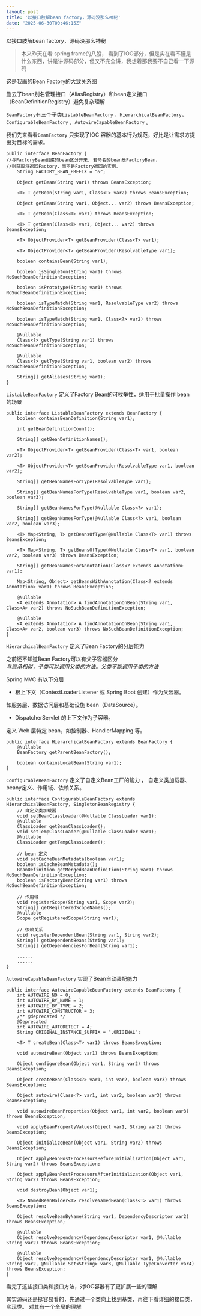 ```yaml
---
layout: post
title: '以接口肢解bean factory，源码没那么神秘'
date: "2025-06-30T00:46:15Z"
---
```

以接口肢解bean factory，源码没那么神秘

> 本来昨天在看 spring frame的八股， 看到了IOC部分，但是实在看不懂是什么东西，讲是讲源码部分，但又不完全讲，我想着那我要不自己看一下源码

这是我画的Bean Factory的大致关系图

删去了bean别名管理接口（AliasRegistry）和bean定义接口（BeanDefinitionRegistry）避免复杂理解

`BeanFactory`有三个子类`ListableBeanFactory` ，`HierarchicalBeanFactory`，`ConfigurableBeanFactory` ，`AutowireCapableBeanFactory` 。

我们先来看看`BeanFactory` 只实现了IOC 容器的基本行为规范，好比是让需求方提出对目标的需求。

    public interface BeanFactory {
    //与FactoryBean创建的bean区分开来, 若命名的bean是FactoryBean，
    //则获取将返回Factory，而不是Factory返回的实例。
        String FACTORY_BEAN_PREFIX = "&";
    
        Object getBean(String var1) throws BeansException;
    
        <T> T getBean(String var1, Class<T> var2) throws BeansException;
    
        Object getBean(String var1, Object... var2) throws BeansException;
    
        <T> T getBean(Class<T> var1) throws BeansException;
    
        <T> T getBean(Class<T> var1, Object... var2) throws BeansException;
    
        <T> ObjectProvider<T> getBeanProvider(Class<T> var1);
    
        <T> ObjectProvider<T> getBeanProvider(ResolvableType var1);
    
        boolean containsBean(String var1);
    
        boolean isSingleton(String var1) throws NoSuchBeanDefinitionException;
    
        boolean isPrototype(String var1) throws NoSuchBeanDefinitionException;
    
        boolean isTypeMatch(String var1, ResolvableType var2) throws NoSuchBeanDefinitionException;
    
        boolean isTypeMatch(String var1, Class<?> var2) throws NoSuchBeanDefinitionException;
    
        @Nullable
        Class<?> getType(String var1) throws NoSuchBeanDefinitionException;
    
        @Nullable
        Class<?> getType(String var1, boolean var2) throws NoSuchBeanDefinitionException;
    
        String[] getAliases(String var1);
    }
    
    

`ListableBeanFactory` 定义了Factory Bean的可枚举性，适用于批量操作 bean 的场景

    public interface ListableBeanFactory extends BeanFactory {
        boolean containsBeanDefinition(String var1);
    
        int getBeanDefinitionCount();
    
        String[] getBeanDefinitionNames();
    
        <T> ObjectProvider<T> getBeanProvider(Class<T> var1, boolean var2);
    
        <T> ObjectProvider<T> getBeanProvider(ResolvableType var1, boolean var2);
    
        String[] getBeanNamesForType(ResolvableType var1);
    
        String[] getBeanNamesForType(ResolvableType var1, boolean var2, boolean var3);
    
        String[] getBeanNamesForType(@Nullable Class<?> var1);
    
        String[] getBeanNamesForType(@Nullable Class<?> var1, boolean var2, boolean var3);
    
        <T> Map<String, T> getBeansOfType(@Nullable Class<T> var1) throws BeansException;
    
        <T> Map<String, T> getBeansOfType(@Nullable Class<T> var1, boolean var2, boolean var3) throws BeansException;
    
        String[] getBeanNamesForAnnotation(Class<? extends Annotation> var1);
    
        Map<String, Object> getBeansWithAnnotation(Class<? extends Annotation> var1) throws BeansException;
    
        @Nullable
        <A extends Annotation> A findAnnotationOnBean(String var1, Class<A> var2) throws NoSuchBeanDefinitionException;
    
        @Nullable
        <A extends Annotation> A findAnnotationOnBean(String var1, Class<A> var2, boolean var3) throws NoSuchBeanDefinitionException;
    }
    

`HierarchicalBeanFactory` 定义了Bean Factory的分层能力

之前还不知道Bean Factory可以有父子容器区分  
_与继承相似，子类可以调用父类的方法。父类不能调用子类的方法_

Spring MVC 有以下分层

*   根上下文（ContextLoaderListener 或 Spring Boot 创建）作为父容器。

如服务层、数据访问层和基础设施 bean（DataSource）。

*   DispatcherServlet 的上下文作为子容器。

定义 Web 层特定 bean，如控制器、HandlerMapping 等。

    public interface HierarchicalBeanFactory extends BeanFactory {
        @Nullable
        BeanFactory getParentBeanFactory();
    
        boolean containsLocalBean(String var1);
    }
    

`ConfigurableBeanFactory` 定义了自定义Bean工厂的能力 ， 自定义类加载器、beany定义、作用域、依赖关系。

    
    public interface ConfigurableBeanFactory extends HierarchicalBeanFactory, SingletonBeanRegistry {
        // 自定义类加载器
        void setBeanClassLoader(@Nullable ClassLoader var1);
        @Nullable
        ClassLoader getBeanClassLoader();
        void setTempClassLoader(@Nullable ClassLoader var1);
        @Nullable
        ClassLoader getTempClassLoader();
    
        // bean 定义
        void setCacheBeanMetadata(boolean var1);
        boolean isCacheBeanMetadata();
        BeanDefinition getMergedBeanDefinition(String var1) throws NoSuchBeanDefinitionException;
        boolean isFactoryBean(String var1) throws NoSuchBeanDefinitionException;
    
        // 作用域
        void registerScope(String var1, Scope var2);
        String[] getRegisteredScopeNames();
        @Nullable
        Scope getRegisteredScope(String var1);
    
        // 依赖关系
        void registerDependentBean(String var1, String var2);
        String[] getDependentBeans(String var1);
        String[] getDependenciesForBean(String var1);
        
        ......
        ......
    }
    

`AutowireCapableBeanFactory` 实现了Bean自动装配能力

    public interface AutowireCapableBeanFactory extends BeanFactory {
        int AUTOWIRE_NO = 0;
        int AUTOWIRE_BY_NAME = 1;
        int AUTOWIRE_BY_TYPE = 2;
        int AUTOWIRE_CONSTRUCTOR = 3;
        /** @deprecated */
        @Deprecated
        int AUTOWIRE_AUTODETECT = 4;
        String ORIGINAL_INSTANCE_SUFFIX = ".ORIGINAL";
    
        <T> T createBean(Class<T> var1) throws BeansException;
    
        void autowireBean(Object var1) throws BeansException;
    
        Object configureBean(Object var1, String var2) throws BeansException;
    
        Object createBean(Class<?> var1, int var2, boolean var3) throws BeansException;
    
        Object autowire(Class<?> var1, int var2, boolean var3) throws BeansException;
    
        void autowireBeanProperties(Object var1, int var2, boolean var3) throws BeansException;
    
        void applyBeanPropertyValues(Object var1, String var2) throws BeansException;
    
        Object initializeBean(Object var1, String var2) throws BeansException;
    
        Object applyBeanPostProcessorsBeforeInitialization(Object var1, String var2) throws BeansException;
    
        Object applyBeanPostProcessorsAfterInitialization(Object var1, String var2) throws BeansException;
    
        void destroyBean(Object var1);
    
        <T> NamedBeanHolder<T> resolveNamedBean(Class<T> var1) throws BeansException;
    
        Object resolveBeanByName(String var1, DependencyDescriptor var2) throws BeansException;
    
        @Nullable
        Object resolveDependency(DependencyDescriptor var1, @Nullable String var2) throws BeansException;
    
        @Nullable
        Object resolveDependency(DependencyDescriptor var1, @Nullable String var2, @Nullable Set<String> var3, @Nullable TypeConverter var4) throws BeansException;
    }
    
    

看完了这些接口类和接口方法，对IOC容器有了更扩展一些的理解

其实源码还是挺容易看的，先通过一个类向上找到基类，再往下看详细的接口类，实现类。 对其有一个全局的理解